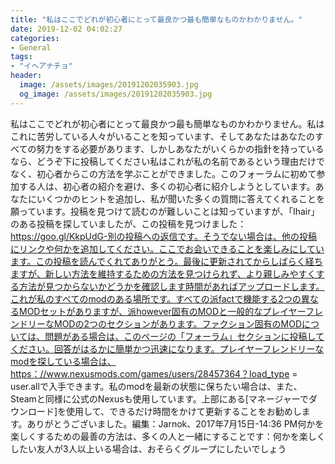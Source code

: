 ```yaml
---
title: "私はここでどれが初心者にとって最良かつ最も簡単なものかわかりません。"
date: 2019-12-02 04:02:27
categories:
- General
tags:
- "イヘアナチョ"
header:
  image: /assets/images/20191202035903.jpg
  og_image: /assets/images/20191202035903.jpg
---
```


私はここでどれが初心者にとって最良かつ最も簡単なものかわかりません。私はこれに苦労している人々がいることを知っています、そしてあなたはあなたのすべての努力をする必要があります、しかしあなたがいくらかの指針を持っているなら、どうぞ下に投稿してください私はこれが私の名前であるという理由だけでなく、初心者からこの方法を学ぶことができました。このフォーラムに初めて参加する人は、初心者の紹介を避け、多くの初心者に紹介しようとしています。あなたにいくつかのヒントを追加し、私が聞いた多くの質問に答えてくれることを願っています。投稿を見つけて読むのが難しいことは知っていますが、「Ihair」のある投稿を探していましたが、この投稿を見つけました：https://goo.gl/KkpUdG-別の投稿への返信です。そうでない場合は、他の投稿にリンクや何かを追加してください。ここでお会いできることを楽しみにしています。この投稿を読んでくれてありがとう。最後に更新されてからしばらく経ちますが、新しい方法を維持するための方法を見つけられず、より親しみやすくする方法が見つからないかどうかを確認します時間があればアップロードします。これが私のすべてのmodのある場所です。すべての派factで機能する2つの異なるMODセットがありますが、派however固有のMODと一般的なプレイヤーフレンドリーなMODの2つのセクションがあります。ファクション固有のMODについては、問題がある場合は、このページの「フォーラム」セクションに投稿してください。回答がはるかに簡単かつ迅速になります。プレイヤーフレンドリーなmodを探している場合は、https：//www.nexusmods.com/games/users/28457364？load_type = user.allで入手できます。私のmodを最新の状態に保ちたい場合は、また、Steamと同様に公式のNexusも使用しています。上部にある[マネージャーでダウンロード]を使用して、できるだけ時間をかけて更新することをお勧めします。ありがとうございました。編集：Jarnok、2017年7月15日-14:36 PM何かを楽しくするための最善の方法は、多くの人と一緒にすることです：何かを楽しくしたい友人が3人以上いる場合は、おそらくグループにしたいでしょう
